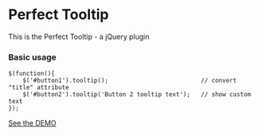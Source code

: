 Perfect Tooltip
===============

This is the Perfect Tooltip - a jQuery plugin

### Basic usage
    $(function(){
        $('#button1').tooltip();                          // convert "title" attribute
        $('#button2').tooltip('Button 2 tooltip text');   // show custom text
    });

[See the DEMO](http://tborychowski.github.com/perfecttooltip)


